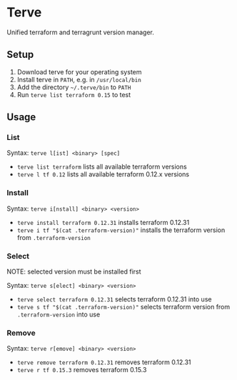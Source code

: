 # Terve

Unified terraform and terragrunt version manager.

## Setup

1. Download terve for your operating system
1. Install terve in `PATH`, e.g. in `/usr/local/bin`
1. Add the directory `~/.terve/bin` to `PATH`
1. Run `terve list terraform 0.15` to test

## Usage

### List

Syntax: `terve l[ist] <binary> [spec]`

- `terve list terraform` lists all available terraform versions
- `terve l tf 0.12` lists all available terraform 0.12.x versions 

### Install

Syntax: `terve i[nstall] <binary> <version>`

- `terve install terraform 0.12.31` installs terraform 0.12.31
- `terve i tf "$(cat .terraform-version)"` installs the terraform version from `.terraform-version`

### Select

NOTE: selected version must be installed first

Syntax: `terve s[elect] <binary> <version>`

- `terve select terraform 0.12.31` selects terraform 0.12.31 into use
- `terve s tf "$(cat .terraform-version)"` selects terraform version from `.terraform-version` into use

### Remove

Syntax: `terve r[emove] <binary> <version>`

- `terve remove terraform 0.12.31` removes terraform 0.12.31
- `terve r tf 0.15.3` removes terraform 0.15.3

